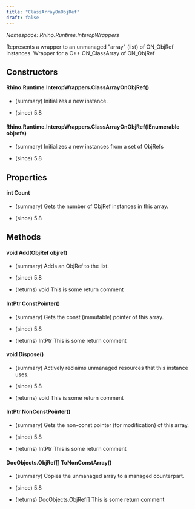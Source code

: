 ```yaml
---
title: "ClassArrayOnObjRef"
draft: false
---
```


*Namespace: Rhino.Runtime.InteropWrappers*

   Represents a wrapper to an unmanaged "array" (list) of ON_ObjRef instances.
   Wrapper for a C++ ON_ClassArray of ON_ObjRef
## Constructors
#### Rhino.Runtime.InteropWrappers.ClassArrayOnObjRef()
- (summary) 
     Initializes a new  instance.
     
- (since) 5.8
#### Rhino.Runtime.InteropWrappers.ClassArrayOnObjRef(IEnumerable<ObjRef> objrefs)
- (summary) 
     Initializes a new instances from a set of ObjRefs
     
- (since) 5.8
## Properties
#### int Count
- (summary) 
     Gets the number of ObjRef instances in this array.
     
- (since) 5.8
## Methods
#### void Add(ObjRef objref)
- (summary) 
     Adds an ObjRef to the list.
     
- (since) 5.8
- (returns) void This is some return comment
#### IntPtr ConstPointer()
- (summary) 
     Gets the const (immutable) pointer of this array.
     
- (since) 5.8
- (returns) IntPtr This is some return comment
#### void Dispose()
- (summary) 
     Actively reclaims unmanaged resources that this instance uses.
     
- (since) 5.8
- (returns) void This is some return comment
#### IntPtr NonConstPointer()
- (summary) 
     Gets the non-const pointer (for modification) of this array.
     
- (since) 5.8
- (returns) IntPtr This is some return comment
#### DocObjects.ObjRef[] ToNonConstArray()
- (summary) 
     Copies the unmanaged array to a managed counterpart.
     
- (since) 5.8
- (returns) DocObjects.ObjRef[] This is some return comment
